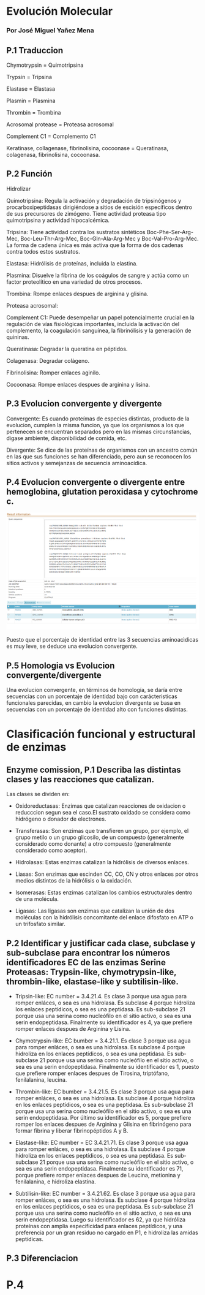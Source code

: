 # Evolución Molecular

### Por José Miguel Yañez Mena 

## P.1 Traduccion 

Chymotrypsin = Quimotripsina

Trypsin = Tripsina 

Elastase = Elastasa 

Plasmin = Plasmina 

Thrombin = Trombina 

Acrosomal protease = Proteasa acrosomal

Complement C1 = Complemento C1

Keratinase, collagenase, fibrinolisina, cocoonase = Queratinasa, colagenasa, fibrinolisina, cocoonasa.

## P.2 Función 

Hidrolizar 

Quimotripsina: Regula la activación y degradación de tripsinógenos y procarboxipeptidasas dirigiéndose a sitios de escisión específicos dentro de sus precursores de zimógeno. Tiene actividad proteasa tipo quimotripsina y actividad hipocalcémica.

Tripsina: Tiene actividad contra los sustratos sintéticos Boc-Phe-Ser-Arg-Mec, Boc-Leu-Thr-Arg-Mec, Boc-Gln-Ala-Arg-Mec y Boc-Val-Pro-Arg-Mec. La forma de cadena única es más activa que la forma de dos cadenas contra todos estos sustratos.

Elastasa: Hidrólisis de proteínas, incluida la elastina.

Plasmina: Disuelve la fibrina de los coágulos de sangre y actúa como un factor proteolítico en una variedad de otros procesos.

Trombina: Rompe enlaces despues de arginina y glisina.

Proteasa acrosomal: 

Complement C1: Puede desempeñar un papel potencialmente crucial en la regulación de vías fisiológicas importantes, incluida la activación del complemento, la coagulación sanguínea, la fibrinólisis y la generación de quininas.

Queratinasa:  Degradar la queratina en péptidos.

Colagenasa: Degradar colàgeno.

Fibrinolisina: Romper enlaces aginilo.

Cocoonasa: Rompe enlaces despues de arginina y lisina.

## P.3 Evolucion convergente y divergente

Convergente: Es cuando proteímas de especies distintas, producto de la evolucion, cumplen la misma funcion, ya que los organismos a los que pertenecen se encuentran separados pero en las mismas circunstancias, digase ambiente, disponibilidad de comida, etc.

Divergente: Se dice de las proteínas de organismos con un ancestro común en las que sus funciones se han diferenciado, pero aun se reconocen los sitios activos y semejanzas de secuencia aminoacídica.

## P.4 Evolucion convergente o divergente entre hemoglobina, glutation peroxidasa y cytochrome c.

![imagen1:alineamiento](https://github.com/Peepcross/6REAT-LAB7/blob/master/alineamiento.png)

Puesto que el porcentaje de identidad entre las 3 secuencias aminoacìdicas es muy leve, se deduce una evolucion convergente. 

## P.5 Homologia vs Evolucion convergente/divergente

Una evolucion convergente, en términos de homología, se daría entre secuencias con un porcentaje de identidad bajo con carácteristicas funcionales parecidas, en cambio la evolucion divergente se basa en secuencias con un porcentaje de identidad alto con funciones distintas.

# Clasificación funcional y estructural de enzimas

## Enzyme comission, P.1 Describa las distintas clases y las reacciones que catalizan.

Las clases se dividen en: 

* Oxidoreductasas: Enzimas que catalizan reacciones de oxidacion o reducccion segun sea el caso.El sustrato oxidado se considera como hidrógeno o donador de electrones.

* Transferasas: Son enzimas que transfieren un grupo, por ejemplo, el grupo metilo o un grupo glicosilo, de un compuesto (generalmente considerado como donante) a otro compuesto (generalmente considerado como aceptor).

* Hidrolasas: Estas enzimas catalizan la hidrólisis de diversos enlaces.

* Liasas: Son enzimas que escinden CC, CO, CN y otros enlaces por otros medios distintos de la hidrólisis o la oxidación.

* Isomerasas: Estas enzimas catalizan los cambios estructurales dentro de una molécula. 

* Ligasas: Las ligasas son enzimas que catalizan la unión de dos moléculas con la hidrólisis concomitante del enlace difosfato en ATP o un trifosfato similar.

## P.2 Identificar y justificar cada clase, subclase y sub-subclase para encontrar los números identificadores EC de las enzimas Serine Proteasas: Trypsin-like, chymotrypsin-like, thrombin-like, elastase-like y subtilisin-like.

* Tripsin-like: EC number = 3.4.21.4. Es clase 3 porque usa agua para romper enláces, o sea es una hidrolasa. Es subclase 4 porque hidroliza los enlaces peptídicos, o sea es una peptidasa. Es sub-subclase 21 porque usa una serina como nucleófilo en el sitio activo, o sea es una serin endopeptidasa. Finalmente su identificador es 4, ya que prefiere romper enlaces despues de Arginina y Lisina.

* Chymotrypsin-like: EC bumber = 3.4.21.1. Es clase 3 porque usa agua para romper enláces, o sea es una hidrolasa. Es subclase 4 porque hidroliza en los enlaces peptídicos, o sea es una peptidasa. Es sub-subclase 21 porque usa una serina como nucleófilo en el sitio activo, o sea es una serin endopeptidasa. Finalmente su identificador es 1, puesto que prefiere romper enlaces despues de Tirosina, triptófano, fenilalanina, leucina. 

* Thrombin-like: EC bumber = 3.4.21.5. Es clase 3 porque usa agua para romper enláces, o sea es una hidrolasa. Es subclase 4 porque hidroliza en los enlaces peptídicos, o sea es una peptidasa. Es sub-subclase 21 porque usa una serina como nucleófilo en el sitio activo, o sea es una serin endopeptidasa. Por último su identificador es 5, porque prefiere romper los enlaces despues de Arginina y Glisina en fibrinógeno para formar fibrina y liberar fibrinopéptidos A y B.

* Elastase-like: EC number = EC 3.4.21.71. Es clase 3 porque usa agua para romper enláces, o sea es una hidrolasa. Es subclase 4 porque hidroliza en los enlaces peptídicos, o sea es una peptidasa. Es sub-subclase 21 porque usa una serina como nucleófilo en el sitio activo, o sea es una serin endopeptidasa. Finalmente su identificador es 71, porque prefiere romper enlaces despues de Leucina, metionina y fenilalanina, e hidroliza elastina. 

* Subtilisin-like: EC number = 3.4.21.62. Es clase 3 porque usa agua para romper enláces, o sea es una hidrolasa. Es subclase 4 porque hidroliza en los enlaces peptídicos, o sea es una peptidasa. Es sub-subclase 21 porque usa una serina como nucleófilo en el sitio activo, o sea es una serin endopeptidasa. Luego su identificador es 62, ya que hidróliza proteínas con amplia especificidad para enlaces peptídicos, y una preferencia por un gran residuo no cargado en P1, e hidroliza las amidas peptídicas.

## P.3 Diferenciacion 

# P.4 








